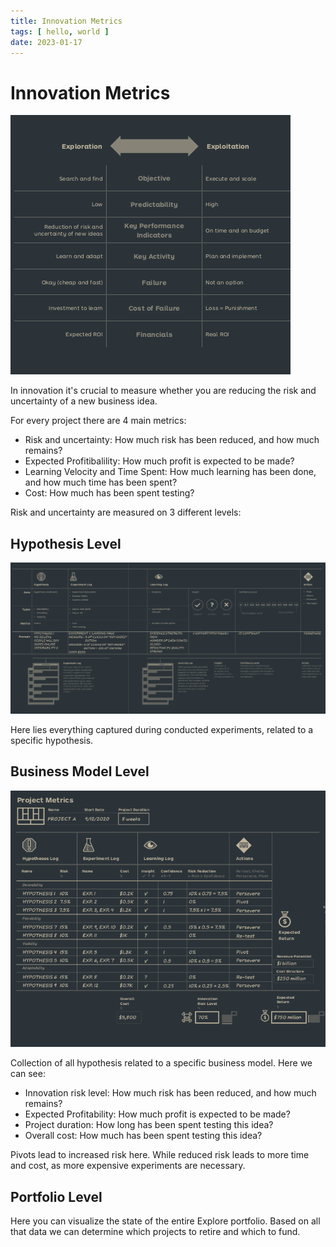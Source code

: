 ```yaml
---
title: Innovation Metrics
tags: [ hello, world ]
date: 2023-01-17
---
```


# Innovation Metrics
![](img/pasted_img_20230117010926.png)

In innovation it's crucial to measure whether you are reducing the risk and uncertainty of a new business idea.

For every project there are 4 main metrics:

- Risk and uncertainty: How much risk has been reduced, and how much remains?
- Expected Profitibalility: How much profit is expected to be made?
- Learning Velocity and Time Spent: How much learning has been done, and how much time has been spent?
- Cost: How much has been spent testing?

Risk and uncertainty are measured on 3 different levels:

## Hypothesis Level

![](img/pasted_img_20230117011456.png)

Here lies everything captured during conducted experiments, related to a specific hypothesis.

## Business Model Level

![](img/pasted_img_20230117011812.png)

Collection of all hypothesis related to a specific business model. Here we can see:

- Innovation risk level: How much risk has been reduced, and how much remains?
- Expected Profitability: How much profit is expected to be made?
- Project duration: How long has been spent testing this idea?
- Overall cost: How much has been spent testing this idea?

Pivots lead to increased risk here. While reduced risk leads to more time and cost, as more expensive experiments are necessary.

## Portfolio Level

Here you can visualize the state of the entire Explore portfolio. Based on all that data we can determine which projects to retire and which to fund.
